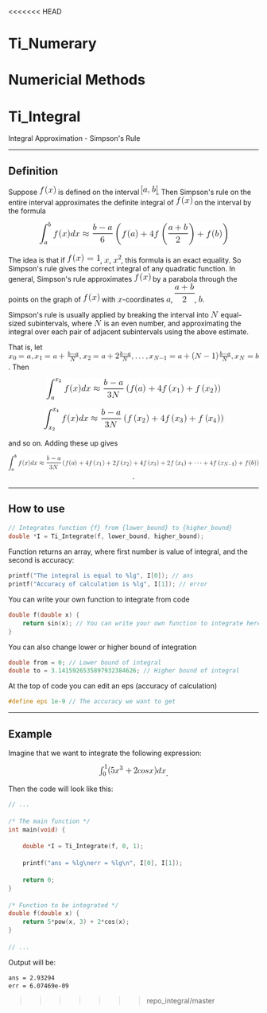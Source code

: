 <<<<<<< HEAD
# Ti_Numerary
Numericial Methods
=======
# Ti_Integral
Integral Approximation - Simpson's Rule


---
## Definition

Suppose ![f_x](img/f_x.gif) is defined on the interval ![from_a_to_b](img/a_b.gif). Then Simpson's rule on the entire interval approximates the definite integral of ![f_x](img/f_x.gif) on the interval by the formula

<p align="center">
  <img src="img/integral_s.gif">
</p>

The idea is that if ![f_x_eq_1](img/fx_eq_1.gif), ![x](img/x.gif), ![sqr_x](img/square_x.gif), this formula is an exact equality. So Simpson's rule gives the correct integral of any quadratic function. In general, Simpson's rule approximates ![f_x](img/f_x.gif) by a parabola through the points on the graph of ![f_x](img/f_x.gif) with ![x](img/x.gif)-coordinates ![a](img/a.gif), ![a_plus_b_div_2](img/a_plus_b_2.gif), ![b](img/b.gif).

Simpson's rule is usually applied by breaking the interval into ![N](img/N.gif) equal-sized subintervals, where ![N](img/N.gif) is an even number, and approximating the integral over each pair of adjacent subintervals using the above estimate.

That is, let ![f_x](img/equations.gif). Then

<p align="center">
  <img src="img/int_2.gif">
</p>

<p align="center">
  <img src="img/int_3.gif">
</p>

and so on. Adding these up gives

<p align="center">
  <img src="img/int_4.gif">.
</p>

---
## How to use
```cpp
// Integrates function {f} from {lower_bound} to {higher_bound}
double *I = Ti_Integrate(f, lower_bound, higher_bound);
```

Function returns an array, where first number is value of integral, and the second is accuracy:
```cpp
printf("The integral is equal to %lg", I[0]); // ans
printf("Accuracy of calculation is %lg", I[1]); // error
```

You can write your own function to integrate from code
```cpp
double f(double x) {
    return sin(x); // You can write your own function to integrate here
}
```

You can also change lower or higher bound of integration
```cpp
double from = 0; // Lower bound of integral
double to = 3.1415926535897932384626; // Higher bound of integral
```

At the top of code you can edit an eps (accuracy of calculation)
```cpp
#define eps 1e-9 // The accuracy we want to get
```

---
## Example
Imagine that we want to integrate the following expression:

<p align="center">
  <img src="img/int_expr.gif">.
</p>

Then the code will look like this:
```cpp
// ...

/* The main function */
int main(void) {

    double *I = Ti_Integrate(f, 0, 1);

    printf("ans = %lg\nerr = %lg\n", I[0], I[1]);

    return 0;
}

/* Function to be integrated */
double f(double x) {
    return 5*pow(x, 3) + 2*cos(x);
}

// ...
```

Output will be:
```
ans = 2.93294
err = 6.07469e-09
```
>>>>>>> repo_integral/master
